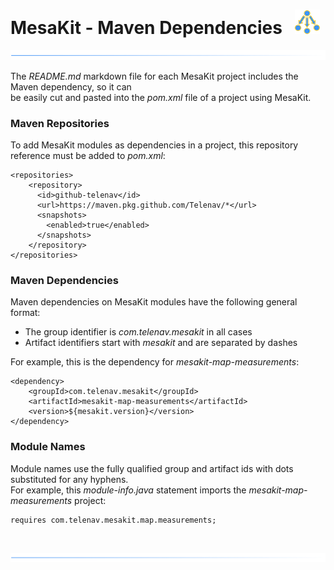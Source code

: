 # MesaKit - Maven Dependencies &nbsp; ![](../images/dependencies-40.png)

![](../images/horizontal-line.png)

The *README.md* markdown file for each MesaKit project includes the Maven dependency, so it can  
be easily cut and pasted into the *pom.xml* file of a project using MesaKit.

### Maven Repositories

To add MesaKit modules as dependencies in a project, this repository reference must be added to *pom.xml*:

    <repositories>
        <repository>
          <id>github-telenav</id>
          <url>https://maven.pkg.github.com/Telenav/*</url>
          <snapshots>
            <enabled>true</enabled>
          </snapshots>
        </repository>
    </repositories>

### Maven Dependencies

Maven dependencies on MesaKit modules have the following general format:

- The group identifier is *com.telenav.mesakit* in all cases
- Artifact identifiers start with *mesakit* and are separated by dashes

For example, this is the dependency for *mesakit-map-measurements*:

    <dependency>
        <groupId>com.telenav.mesakit</groupId>
        <artifactId>mesakit-map-measurements</artifactId>
        <version>${mesakit.version}</version>
    </dependency>

### Module Names

Module names use the fully qualified group and artifact ids with dots substituted for any hyphens.  
For example, this *module-info.java* statement imports the *mesakit-map-measurements* project:

    requires com.telenav.mesakit.map.measurements;

<br/> 

![](../images/horizontal-line.png)

